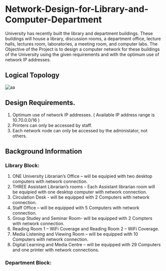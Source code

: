 # Network-Design-for-Library-and-Computer-Department
 University has recently built the library and department buildings. These buildings will house a library, discussion rooms, a department office, lecture halls, lectures room, laboratories, a meeting room, and computer labs. The Objective of the Project is to design a computer network for these buildings of the University using the given requirements and with the optimum use of network IP addresses.

## Logical Topology
![aa](https://user-images.githubusercontent.com/108692258/196893481-68bc791f-226f-4c7d-a610-6687c27161ba.png)

## Design Requirements.
1. Optimum use of network IP addresses. ( Available IP address range is 10.70.0.0/16 )
2. Printers can only be accessed by staff. 
3. Each network node can only be accessed by the administator, not others. 

## Background Information

### Library Block:
1. ONE University Librarian’s Office – will be equipied with two desktop computers with network connection. 
2. THREE Assistant Librarian’s rooms – Each Assistant librarian room will be equipied with one desktop computer with network connection.
3. Circulation Desk - will be equipped with 2 Computers with network connection.
4. Staff Office – will be equipped with 5 Computers with network connection. 
5. Group Studey and Seminar Room- will be equipped with 2 Compters with network 
connection.
6. Reading Room 1 – WiFi Coverage and Reading Room 2 – WiFi Coverage.
7.  Media Listening and Viewing Room – will be equipped with 10 Computers with network connection. 
8.  Digital Learning and Media Centre – will be equipped with 29 Computers and one printer with network connections. 

### Department Block:

